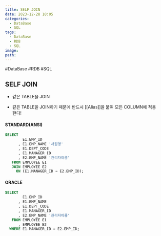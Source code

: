 ```yaml
---
title: SELF JOIN
date: 2023-12-28 10:05
categories:
  - DataBase
  - SQL
tags:
  - DataBase
  - RDB
  - SQL
image: 
path:
---
```

#DataBase #RDB #SQL 

## SELF JOIN
- 같은 TABLE을 JOIN
+ 같은 TABLE을 JOIN하기 때문에 반드시 [[Alias]]을 붙여 모든 COLUMN에 적용한다!

#### STANDARD(ANSI)

```sql
SELECT
        E1.EMP_ID
      , E1.EMP_NAME '사원명'
      , E1.DEPT_CODE
      , E1.MANAGER_ID
      , E2.EMP_NAME '관리자이름'
   FROM EMPLOYEE E1
   JOIN EMPLOYEE E2
     ON (E1.MANAGER_ID = E2.EMP_ID);
```

#### ORACLE

```sql
SELECT
        E1.EMP_ID
      , E1.EMP_NAME
      , E1.DEPT_CODE
      , E1.MANAGER_ID
      , E2.EMP_NAME '관리자이름'
   FROM EMPLOYEE E1
      , EMPLOYEE E2
  WHERE E1.MANAGER_ID = E2.EMP_ID;
```